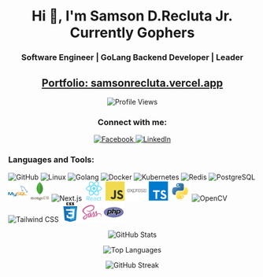 <!-- Title -->
<h1 align="center">Hi 👋, I'm Samson D.Recluta Jr. Currently Gophers</h1>

<!-- Subtitle -->
<h3 align="center">Software Engineer | GoLang Backend Developer | Leader</h3>

<!-- Portfolio Link -->
<h2 align="center"><a href="https://samsonrecluta.vercel.app/">Portfolio: samsonrecluta.vercel.app</a></h2>

<!-- Profile Views -->
<p align="center">
  <img src="https://komarev.com/ghpvc/?username=ssr0016&label=Profile%20views&color=0e75b6&style=flat" alt="Profile Views">
</p>

<!-- Connect with me -->
<h3 align="center">Connect with me:</h3>
<p align="center">
  <a href="https://www.facebook.com/jhayell.recluta">
    <img alt="Facebook" title="Facebook Account" src="https://img.icons8.com/color/48/000000/facebook.png"/>
  </a>
  <a href="https://www.linkedin.com/in/samson-d-recluta-jr-9864bb286/">
    <img alt="LinkedIn" title="LinkedIn Account" src="https://img.icons8.com/color/48/000000/linkedin.png"/>
  </a>
</p>

<!-- Languages and Tools -->
<h3 align="left">Languages and Tools:</h3>
<p align="left">
    <!-- Add icons for other languages and tools -->
    <img src="https://cdn.jsdelivr.net/gh/devicons/devicon/icons/github/github-original.svg" alt="GitHub" width="40"/>
    <img src="https://img.icons8.com/color/48/000000/linux.png" alt="Linux" width="40" height="40"/>
    <img src="https://img.icons8.com/color/48/000000/golang.png" alt="Golang" width="40" height="40"/>
    <img src="https://img.icons8.com/color/48/000000/docker.png" alt="Docker" width="40" height="40"/>
    <img src="https://img.icons8.com/color/48/000000/kubernetes.png" alt="Kubernetes" width="40" height="40"/>
    <img src="https://img.icons8.com/color/48/000000/redis.png" alt="Redis" width="40" height="40"/>
    <img src="https://img.icons8.com/color/48/000000/postgreesql.png" alt="PostgreSQL" width="40" height="40"/>
    <img src="https://raw.githubusercontent.com/devicons/devicon/master/icons/mysql/mysql-original-wordmark.svg" alt="MySQL" width="40" height="40"/>
    <img src="https://raw.githubusercontent.com/devicons/devicon/master/icons/mongodb/mongodb-original-wordmark.svg" alt="MongoDB" width="40" height="40"/>
    <img src="https://cdn.worldvectorlogo.com/logos/nextjs-2.svg" alt="Next.js" width="40" height="40"/>
    <img src="https://raw.githubusercontent.com/devicons/devicon/master/icons/react/react-original-wordmark.svg" alt="React.js" width="40" height="40"/>
    <img src="https://raw.githubusercontent.com/devicons/devicon/master/icons/javascript/javascript-original.svg" alt="JavaScript" width="40" height="40"/>
    <img src="https://raw.githubusercontent.com/devicons/devicon/master/icons/express/express-original-wordmark.svg" alt="Express.js" width="40" height="40"/>
    <img src="https://raw.githubusercontent.com/devicons/devicon/master/icons/typescript/typescript-original.svg" alt="TypeScript" width="40" height="40"/>
    <img src="https://raw.githubusercontent.com/devicons/devicon/master/icons/python/python-original.svg" alt="Python" width="40" height="40"/>
    <img src="https://www.vectorlogo.zone/logos/opencv/opencv-icon.svg" alt="OpenCV" width="40" height="40"/>
    <img src="https://www.vectorlogo.zone/logos/tailwindcss/tailwindcss-icon.svg" alt="Tailwind CSS" width="40" height="40"/>
    <img src="https://raw.githubusercontent.com/devicons/devicon/master/icons/css3/css3-original-wordmark.svg" alt="CSS" width="40" height="40"/>
    <img src="https://raw.githubusercontent.com/devicons/devicon/master/icons/sass/sass-original.svg" alt="Sass" width="40" height="40"/>
    <img src="https://raw.githubusercontent.com/devicons/devicon/master/icons/php/php-original.svg" alt="PHP" width="40" height="40"/>
</p>

<!-- GitHub Stats -->
<p align="center">
  <img src="https://github-readme-stats.vercel.app/api?username=ssr0016&show_icons=true&locale=en" alt="GitHub Stats">
</p>

<!-- Top Languages -->
<p align="center">
  <img src="https://github-readme-stats.vercel.app/api/top-langs?username=ssr0016&show_icons=true&locale=en&layout=compact" alt="Top Languages">
</p>

<!-- GitHub Streak -->
<p align="center">
  <img src="https://github-readme-streak-stats.herokuapp.com/?user=ssr0016&" alt="GitHub Streak">
</p>

